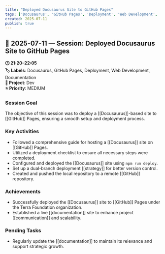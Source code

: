 ```yaml
---
title: "Deployed Docusaurus Site to GitHub Pages"
tags: ['Docusaurus', 'GitHub Pages', 'Deployment', 'Web Development', 'Documentation']
created: 2025-07-11
publish: true
---
```


## 📅 2025-07-11 — Session: Deployed Docusaurus Site to GitHub Pages

**🕒 21:20–22:05**  
**🏷️ Labels**: Docusaurus, GitHub Pages, Deployment, Web Development, Documentation  
**📂 Project**: Dev  
**⭐ Priority**: MEDIUM  


### Session Goal
The objective of this session was to deploy a [[Docusaurus]]-based site to [[GitHub]] Pages, ensuring a smooth setup and deployment process.

### Key Activities
- Followed a comprehensive guide for hosting a [[Docusaurus]] site on [[GitHub]] Pages.
- Utilized a deployment checklist to ensure all necessary steps were completed.
- Configured and deployed the [[Docusaurus]] site using `npm run deploy`.
- Set up a dual-branch deployment [[strategy]] for better version control.
- Created and pushed the local repository to a remote [[GitHub]] repository.

### Achievements
- Successfully deployed the [[Docusaurus]] site to [[GitHub]] Pages under the Terra Foundation organization.
- Established a live [[documentation]] site to enhance project [[communication]] and scalability.

### Pending Tasks
- Regularly update the [[documentation]] to maintain its relevance and support strategic growth.
